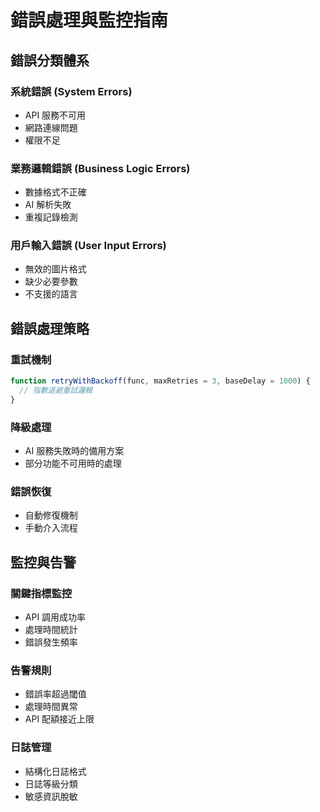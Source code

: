 # 錯誤處理與監控指南

## 錯誤分類體系

### 系統錯誤 (System Errors)
- API 服務不可用
- 網路連線問題
- 權限不足

### 業務邏輯錯誤 (Business Logic Errors)
- 數據格式不正確
- AI 解析失敗
- 重複記錄檢測

### 用戶輸入錯誤 (User Input Errors)
- 無效的圖片格式
- 缺少必要參數
- 不支援的語言

## 錯誤處理策略

### 重試機制
```javascript
function retryWithBackoff(func, maxRetries = 3, baseDelay = 1000) {
  // 指數退避重試邏輯
}
```

### 降級處理
- AI 服務失敗時的備用方案
- 部分功能不可用時的處理

### 錯誤恢復
- 自動修復機制
- 手動介入流程

## 監控與告警

### 關鍵指標監控
- API 調用成功率
- 處理時間統計
- 錯誤發生頻率

### 告警規則
- 錯誤率超過閾值
- 處理時間異常
- API 配額接近上限

### 日誌管理
- 結構化日誌格式
- 日誌等級分類
- 敏感資訊脫敏
